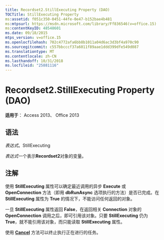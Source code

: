 ```yaml
---
title: Recordset2.StillExecuting Property (DAO)
TOCTitle: StillExecuting Property
ms:assetid: f051c350-0451-44fe-0e47-b152bae4b481
ms:mtpsurl: https://msdn.microsoft.com/library/Ff836546(v=office.15)
ms:contentKeyID: 48548601
ms.date: 09/18/2015
mtps_version: v=office.15
ms.openlocfilehash: 702c4772afa6bb8b1011a04d6ac3d3bf4a970c90
ms.sourcegitcommit: c557bbcccf37a6011f89aae1ddd399dfe549d087
ms.translationtype: MT
ms.contentlocale: zh-CN
ms.lasthandoff: 10/31/2018
ms.locfileid: "25881116"
---
```

# <a name="recordset2stillexecuting-property-dao"></a>Recordset2.StillExecuting Property (DAO)


**适用于**： Access 2013、 Office 2013

## <a name="syntax"></a>语法

*表达式*。StillExecuting

*表达式*一个表示**Recordset2**对象的变量。

## <a name="remarks"></a>注解

使用 **StillExecuting** 属性可以确定最近调用的异步 **Execute** 或 **OpenConnection** 方法（即用 **dbRunAsync** 选项执行的方法）是否已完成。在 **StillExecuting** 属性为 **True** 的情况下，不能访问任何返回的对象。

一旦 **StillExecuting** 属性返回 **False**，在返回相关 **Connection** 对象的 **OpenConnection** 调用之后，即可引用该对象。只要 **StillExecuting** 仍为 **True**，就不能引用该对象，而只能读取 **StillExecuting** 属性。

使用 **[Cancel](connection-cancel-method-dao.md)** 方法可以终止执行正在进行的任务。

